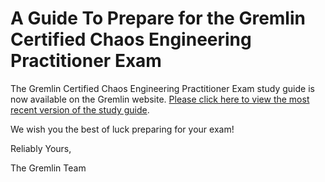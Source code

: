 # A Guide To Prepare for the Gremlin Certified Chaos Engineering Practitioner Exam 

The Gremlin Certified Chaos Engineering Practitioner Exam study guide is now available on the Gremlin website. [Please click here to view the most recent version of the study guide](https://www.gremlin.com/community/tutorials/gremlin-certified-chaos-engineering-practitioner-exam-preparation-guide/?utm_source=GitHub&utm_medium=content-text).

We wish you the best of luck preparing for your exam!

Reliably Yours, 

The Gremlin Team
